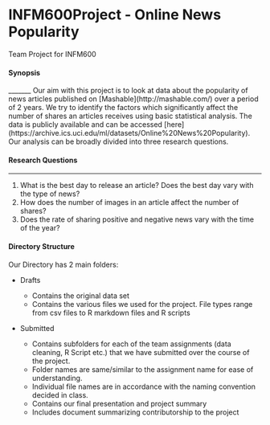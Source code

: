 # INFM600Project - Online News Popularity
Team Project for INFM600<br>
<h4><b>Synopsis</b></h4>
_______
Our aim with this project is to look at data about the popularity of news articles published on [Mashable](http://mashable.com/) over a period of 2 years. We try to identify the factors which significantly affect the number of shares an articles receives using basic statistical analysis. The data is publicly available and can be accessed [here](https://archive.ics.uci.edu/ml/datasets/Online%20News%20Popularity). Our analysis can be broadly divided into three research questions.

<h4><b>Research Questions</b></h4>

_____
1. What is the best day to release an article? Does the best day vary with the type of news?
2. How does the number of images in an article affect the number of shares?
3. Does the rate of sharing positive and negative news vary with the time of the year?

<h4><b>Directory Structure</b></h4>
Our Directory has 2 main folders:

* Drafts
  * Contains the original data set
  * Contains the various files we used for the project. File types range from csv files to R markdown files and R scripts
  
* Submitted
  * Contains subfolders for each of the team assignments (data cleaning, R Script etc.) that we have submitted over the course of the project. 
  * Folder names are same/similar to the assignment name for ease of understanding.
  * Individual file names are in accordance with the naming convention decided in class.
  * Contains our final presentation and project summary
  * Includes document summarizing contributorship to the project
